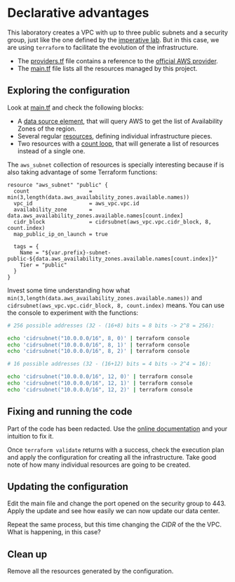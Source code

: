 # Declarative advantages

This laboratory creates a VPC with up to three public subnets and a security group,
just like the one defined by the [imperative lab](../lab10-imperative/). But in this case,
we are using `terraform` to facilitate the evolution of the infrastructure.

* The [providers.tf](src/providers.tf) file contains a reference to the 
[official AWS provider](https://registry.terraform.io/providers/hashicorp/aws/latest/docs).
* The [main.tf](src/main.tf) file lists all the resources managed by this project.

## Exploring the configuration

Look at [main.tf](src/main.tf) and check the following blocks:

* A [data source element](https://developer.hashicorp.com/terraform/language/data-sources), that will query AWS to get the list of Availability Zones of the region.
* Several regular [resources](https://developer.hashicorp.com/terraform/language/resources/syntax), defining individual infrastructure pieces.
* Two resources with a [count loop](https://developer.hashicorp.com/terraform/language/meta-arguments/count), that will generate a list of resources instead of a single one.

The `aws_subnet` collection of resources is specially interesting because if is also
taking advantage of some Terraform functions:

```HCL
resource "aws_subnet" "public" {
  count                   = min(3,length(data.aws_availability_zones.available.names))
  vpc_id                  = aws_vpc.vpc.id
  availability_zone       = data.aws_availability_zones.available.names[count.index]
  cidr_block              = cidrsubnet(aws_vpc.vpc.cidr_block, 8, count.index)
  map_public_ip_on_launch = true

  tags = {
    Name = "${var.prefix}-subnet-public-${data.aws_availability_zones.available.names[count.index]}"
    Tier = "public"
  }
}
```

Invest some time understanding how what `min(3,length(data.aws_availability_zones.available.names))` and `cidrsubnet(aws_vpc.vpc.cidr_block, 8, count.index)` means. You can use the
console to experiment with the functions:

```bash
# 256 possible addresses (32 - (16+8) bits = 8 bits -> 2^8 = 256):

echo 'cidrsubnet("10.0.0.0/16", 8, 0)' | terraform console 
echo 'cidrsubnet("10.0.0.0/16", 8, 1)' | terraform console 
echo 'cidrsubnet("10.0.0.0/16", 8, 2)' | terraform console 

# 16 possible addresses (32 - (16+12) bits = 4 bits -> 2^4 = 16):

echo 'cidrsubnet("10.0.0.0/16", 12, 0)' | terraform console 
echo 'cidrsubnet("10.0.0.0/16", 12, 1)' | terraform console 
echo 'cidrsubnet("10.0.0.0/16", 12, 2)' | terraform console 
```

## Fixing and running the code

Part of the code has been redacted. Use the [online documentation](https://registry.terraform.io/providers/hashicorp/aws/latest/docs/resources/vpc) and your intuition to
fix it.

Once `terraform validate` returns with a success, check the execution plan and
apply the configuration for creating all the infrastructure. Take good note of 
how many individual resources are going to be created.

## Updating the configuration

Edit the main file and change the port opened on the security group to 443. Apply the
update and see how easily we can now update our data center.

Repeat the same process, but this time changing the *CIDR* of the the VPC. What is
happening, in this case?

## Clean up

Remove all the resources generated by the configuration.
